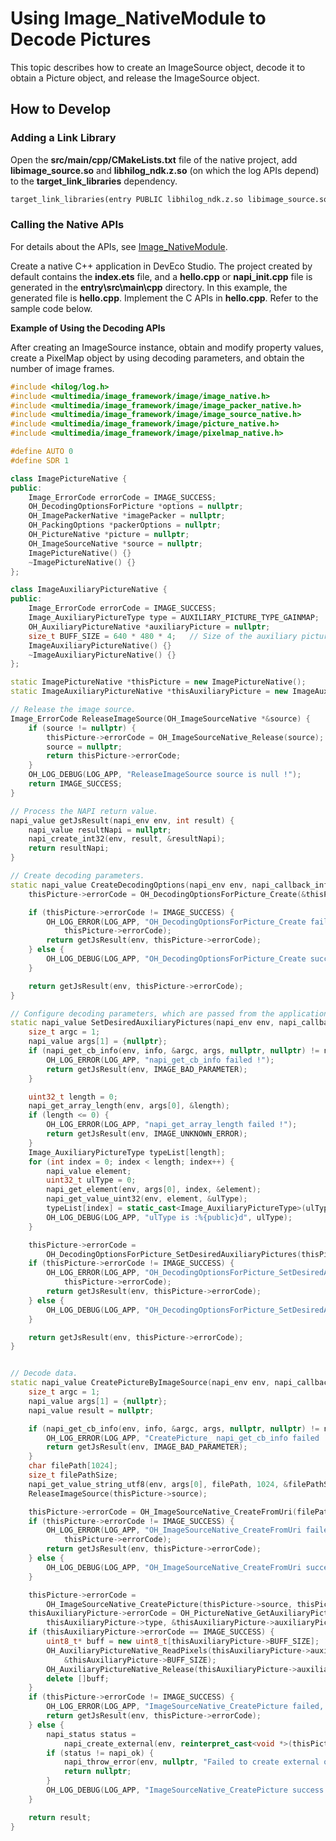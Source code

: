 # Using Image_NativeModule to Decode Pictures
<!--Kit: Image Kit-->
<!--Subsystem: Multimedia-->
<!--Owner: @aulight02-->
<!--Designer: @liyang_bryan-->
<!--Tester: @xchaosioda-->
<!--Adviser: @zengyawen-->

This topic describes how to create an ImageSource object, decode it to obtain a Picture object, and release the ImageSource object.

## How to Develop

### Adding a Link Library

Open the **src/main/cpp/CMakeLists.txt** file of the native project, add **libimage_source.so** and **libhilog_ndk.z.so** (on which the log APIs depend) to the **target_link_libraries** dependency.

```txt
target_link_libraries(entry PUBLIC libhilog_ndk.z.so libimage_source.so)
```

### Calling the Native APIs

For details about the APIs, see [Image_NativeModule](../../reference/apis-image-kit/capi-image-nativemodule.md).

Create a native C++ application in DevEco Studio. The project created by default contains the **index.ets** file, and a **hello.cpp** or **napi_init.cpp** file is generated in the **entry\src\main\cpp** directory. In this example, the generated file is **hello.cpp**. Implement the C APIs in **hello.cpp**. Refer to the sample code below.

**Example of Using the Decoding APIs**

After creating an ImageSource instance, obtain and modify property values, create a PixelMap object by using decoding parameters, and obtain the number of image frames.

```c++
#include <hilog/log.h>
#include <multimedia/image_framework/image/image_native.h>
#include <multimedia/image_framework/image/image_packer_native.h>
#include <multimedia/image_framework/image/image_source_native.h>
#include <multimedia/image_framework/image/picture_native.h>
#include <multimedia/image_framework/image/pixelmap_native.h>

#define AUTO 0
#define SDR 1

class ImagePictureNative {
public:
    Image_ErrorCode errorCode = IMAGE_SUCCESS;
    OH_DecodingOptionsForPicture *options = nullptr;
    OH_ImagePackerNative *imagePacker = nullptr;
    OH_PackingOptions *packerOptions = nullptr;
    OH_PictureNative *picture = nullptr;
    OH_ImageSourceNative *source = nullptr;
    ImagePictureNative() {}
    ~ImagePictureNative() {}
};

class ImageAuxiliaryPictureNative {
public:
    Image_ErrorCode errorCode = IMAGE_SUCCESS;
    Image_AuxiliaryPictureType type = AUXILIARY_PICTURE_TYPE_GAINMAP;
    OH_AuxiliaryPictureNative *auxiliaryPicture = nullptr;
    size_t BUFF_SIZE = 640 * 480 * 4;	// Size of the auxiliary picture (width * height * number of bytes per pixel).
    ImageAuxiliaryPictureNative() {}
    ~ImageAuxiliaryPictureNative() {}
};

static ImagePictureNative *thisPicture = new ImagePictureNative();
static ImageAuxiliaryPictureNative *thisAuxiliaryPicture = new ImageAuxiliaryPictureNative();

// Release the image source.
Image_ErrorCode ReleaseImageSource(OH_ImageSourceNative *&source) {
    if (source != nullptr) {
        thisPicture->errorCode = OH_ImageSourceNative_Release(source);
        source = nullptr;
        return thisPicture->errorCode;
    }
    OH_LOG_DEBUG(LOG_APP, "ReleaseImageSource source is null !");
    return IMAGE_SUCCESS;
}

// Process the NAPI return value.
napi_value getJsResult(napi_env env, int result) {
    napi_value resultNapi = nullptr;
    napi_create_int32(env, result, &resultNapi);
    return resultNapi;
}

// Create decoding parameters.
static napi_value CreateDecodingOptions(napi_env env, napi_callback_info info) {
    thisPicture->errorCode = OH_DecodingOptionsForPicture_Create(&thisPicture->options);

    if (thisPicture->errorCode != IMAGE_SUCCESS) {
        OH_LOG_ERROR(LOG_APP, "OH_DecodingOptionsForPicture_Create failed, errCode: %{public}d.",
            thisPicture->errorCode);
        return getJsResult(env, thisPicture->errorCode);
    } else {
        OH_LOG_DEBUG(LOG_APP, "OH_DecodingOptionsForPicture_Create success !");
    }

    return getJsResult(env, thisPicture->errorCode);
}

// Configure decoding parameters, which are passed from the application layer.
static napi_value SetDesiredAuxiliaryPictures(napi_env env, napi_callback_info info) {
    size_t argc = 1;
    napi_value args[1] = {nullptr};
    if (napi_get_cb_info(env, info, &argc, args, nullptr, nullptr) != napi_ok || argc < 1 || args[0] == nullptr) {
        OH_LOG_ERROR(LOG_APP, "napi_get_cb_info failed !");
        return getJsResult(env, IMAGE_BAD_PARAMETER);
    }

    uint32_t length = 0;
    napi_get_array_length(env, args[0], &length);
    if (length <= 0) {
        OH_LOG_ERROR(LOG_APP, "napi_get_array_length failed !");
        return getJsResult(env, IMAGE_UNKNOWN_ERROR);
    }
    Image_AuxiliaryPictureType typeList[length];
    for (int index = 0; index < length; index++) {
        napi_value element;
        uint32_t ulType = 0;
        napi_get_element(env, args[0], index, &element);
        napi_get_value_uint32(env, element, &ulType);
        typeList[index] = static_cast<Image_AuxiliaryPictureType>(ulType);
        OH_LOG_DEBUG(LOG_APP, "ulType is :%{public}d", ulType);
    }

    thisPicture->errorCode =
        OH_DecodingOptionsForPicture_SetDesiredAuxiliaryPictures(thisPicture->options, typeList, length);
    if (thisPicture->errorCode != IMAGE_SUCCESS) {
        OH_LOG_ERROR(LOG_APP, "OH_DecodingOptionsForPicture_SetDesiredAuxiliaryPictures failed,errCode: %{public}d.",
            thisPicture->errorCode);
        return getJsResult(env, thisPicture->errorCode);
    } else {
        OH_LOG_DEBUG(LOG_APP, "OH_DecodingOptionsForPicture_SetDesiredAuxiliaryPictures success !");
    }

    return getJsResult(env, thisPicture->errorCode);
}


// Decode data.
static napi_value CreatePictureByImageSource(napi_env env, napi_callback_info info) {
    size_t argc = 1;
    napi_value args[1] = {nullptr};
    napi_value result = nullptr;

    if (napi_get_cb_info(env, info, &argc, args, nullptr, nullptr) != napi_ok || argc < 1 || args[0] == nullptr) {
        OH_LOG_ERROR(LOG_APP, "CreatePicture_ napi_get_cb_info failed !");
        return getJsResult(env, IMAGE_BAD_PARAMETER);
    }
    char filePath[1024];
    size_t filePathSize;
    napi_get_value_string_utf8(env, args[0], filePath, 1024, &filePathSize);
    ReleaseImageSource(thisPicture->source);

    thisPicture->errorCode = OH_ImageSourceNative_CreateFromUri(filePath, filePathSize, &thisPicture->source);
    if (thisPicture->errorCode != IMAGE_SUCCESS) {
        OH_LOG_ERROR(LOG_APP, "OH_ImageSourceNative_CreateFromUri failed, errCode: %{public}d.",
            thisPicture->errorCode);
        return getJsResult(env, thisPicture->errorCode);
    } else {
        OH_LOG_DEBUG(LOG_APP, "OH_ImageSourceNative_CreateFromUri success !");
    }

    thisPicture->errorCode =
        OH_ImageSourceNative_CreatePicture(thisPicture->source, thisPicture->options, &thisPicture->picture);
    thisAuxiliaryPicture->errorCode = OH_PictureNative_GetAuxiliaryPicture(thisPicture->picture,
        thisAuxiliaryPicture->type, &thisAuxiliaryPicture->auxiliaryPicture);
    if (thisAuxiliaryPicture->errorCode == IMAGE_SUCCESS) {
        uint8_t* buff = new uint8_t[thisAuxiliaryPicture->BUFF_SIZE];
        OH_AuxiliaryPictureNative_ReadPixels(thisAuxiliaryPicture->auxiliaryPicture, buff,
            &thisAuxiliaryPicture->BUFF_SIZE);
        OH_AuxiliaryPictureNative_Release(thisAuxiliaryPicture->auxiliaryPicture);
        delete []buff;
    }
    if (thisPicture->errorCode != IMAGE_SUCCESS) {
        OH_LOG_ERROR(LOG_APP, "ImageSourceNative_CreatePicture failed, errCode: %{public}d.", thisPicture->errorCode);
        return getJsResult(env, thisPicture->errorCode);
    } else {
        napi_status status =
            napi_create_external(env, reinterpret_cast<void *>(thisPicture->picture), nullptr, nullptr, &result);
        if (status != napi_ok) {
            napi_throw_error(env, nullptr, "Failed to create external object");
            return nullptr;
        }
        OH_LOG_DEBUG(LOG_APP, "ImageSourceNative_CreatePicture success !");
    }

    return result;
}
```

